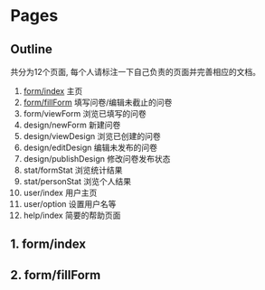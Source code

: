 # Pages

## Outline

共分为12个页面, 每个人请标注一下自己负责的页面并完善相应的文档。

1. [form/index](#1.%20;form/index) 主页
2. [form/fillForm](#2.%20;form/fillForm) 填写问卷/编辑未截止的问卷
3. form/viewForm 浏览已填写的问卷
4. design/newForm 新建问卷
5. design/viewDesign 浏览已创建的问卷
6. design/editDesign 编辑未发布的问卷
7. design/publishDesign 修改问卷发布状态
8. stat/formStat 浏览统计结果
9. stat/personStat 浏览个人结果
10. user/index 用户主页
11. user/option 设置用户名等
12. help/index 简要的帮助页面

## 1. form/index

## 2. form/fillForm
